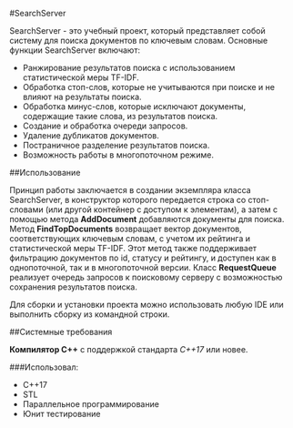 #SearchServer

SearchServer - это учебный проект, который представляет собой систему для поиска документов по ключевым словам. Основные функции SearchServer включают:

- Ранжирование результатов поиска с использованием статистической меры TF-IDF.
- Обработка стоп-слов, которые не учитываются при поиске и не влияют на результаты поиска.
- Обработка минус-слов, которые исключают документы, содержащие такие слова, из результатов поиска.
- Создание и обработка очереди запросов.
- Удаление дубликатов документов.
- Постраничное разделение результатов поиска.
- Возможность работы в многопоточном режиме.

##Использование

Принцип работы заключается в создании экземпляра класса SearchServer, в конструктор которого передается строка со стоп-словами (или другой контейнер с доступом к элементам), а затем с помощью метода **AddDocument** добавляются документы для поиска. Метод **FindTopDocuments** возвращает вектор документов, соответствующих ключевым словам, с учетом их рейтинга и статистической меры TF-IDF. Этот метод также поддерживает фильтрацию документов по id, статусу и рейтингу, и доступен как в однопоточной, так и в многопоточной версии.
Класс **RequestQueue** реализует очередь запросов к поисковому серверу с возможностью сохранения результатов поиска.

Для сборки и установки проекта можно использовать любую IDE или выполнить сборку из командной строки. 

##Системные требования

**Компилятор С++** с поддержкой стандарта *C++17* или новее.

###Использовал:

- C++17
- STL
- Параллельное программирование
- Юнит тестирование
